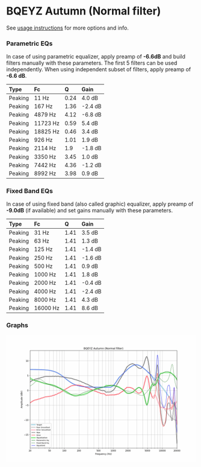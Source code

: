 # BQEYZ Autumn (Normal filter)
See [usage instructions](https://github.com/jaakkopasanen/AutoEq#usage) for more options and info.

### Parametric EQs
In case of using parametric equalizer, apply preamp of **-6.6dB** and build filters manually
with these parameters. The first 5 filters can be used independently.
When using independent subset of filters, apply preamp of **-6.6 dB**.

| Type    | Fc       |    Q | Gain    |
|:--------|:---------|:-----|:--------|
| Peaking | 11 Hz    | 0.24 | 4.0 dB  |
| Peaking | 167 Hz   | 1.36 | -2.4 dB |
| Peaking | 4879 Hz  | 4.12 | -6.8 dB |
| Peaking | 11723 Hz | 0.59 | 5.4 dB  |
| Peaking | 18825 Hz | 0.46 | 3.4 dB  |
| Peaking | 926 Hz   | 1.01 | 1.9 dB  |
| Peaking | 2114 Hz  | 1.9  | -1.8 dB |
| Peaking | 3350 Hz  | 3.45 | 1.0 dB  |
| Peaking | 7442 Hz  | 4.36 | -1.2 dB |
| Peaking | 8992 Hz  | 3.98 | 0.9 dB  |

### Fixed Band EQs
In case of using fixed band (also called graphic) equalizer, apply preamp of **-9.0dB**
(if available) and set gains manually with these parameters.

| Type    | Fc       |    Q | Gain    |
|:--------|:---------|:-----|:--------|
| Peaking | 31 Hz    | 1.41 | 3.5 dB  |
| Peaking | 63 Hz    | 1.41 | 1.3 dB  |
| Peaking | 125 Hz   | 1.41 | -1.4 dB |
| Peaking | 250 Hz   | 1.41 | -1.6 dB |
| Peaking | 500 Hz   | 1.41 | 0.9 dB  |
| Peaking | 1000 Hz  | 1.41 | 1.8 dB  |
| Peaking | 2000 Hz  | 1.41 | -0.4 dB |
| Peaking | 4000 Hz  | 1.41 | -2.4 dB |
| Peaking | 8000 Hz  | 1.41 | 4.3 dB  |
| Peaking | 16000 Hz | 1.41 | 8.6 dB  |

### Graphs
![](./BQEYZ%20Autumn%20(Normal%20filter).png)